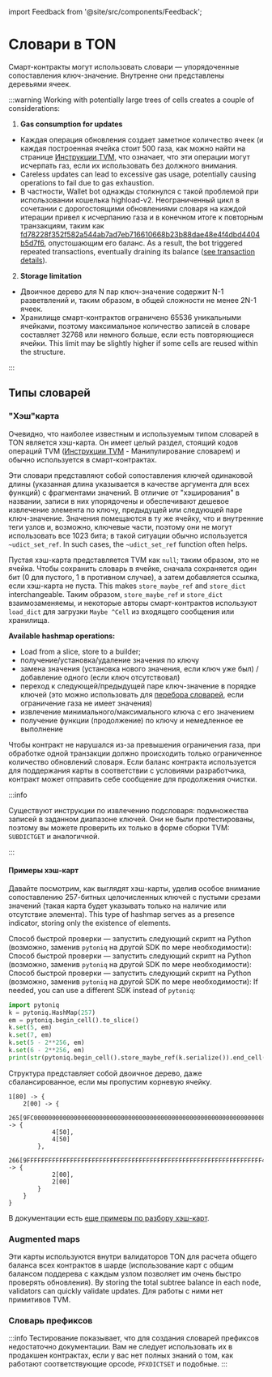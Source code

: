import Feedback from '@site/src/components/Feedback';

# Словари в TON

Смарт-контракты могут использовать словари — упорядоченные сопоставления ключ-значение. Внутренне они представлены деревьями ячеек.

:::warning
Working with potentially large trees of cells creates a couple of considerations:

1. **Gas consumption for updates**

- Каждая операция обновления создает заметное количество ячеек (и каждая построенная ячейка стоит 500 газа, как можно найти на странице [Инструкции TVM](/v3/documentation/tvm/instructions#gas-prices), что означает, что эти операции могут исчерпать газ, если их использовать без должного внимания.
- Careless updates can lead to excessive gas usage, potentially causing operations to fail due to gas exhaustion.
- В частности, Wallet bot однажды столкнулся с такой проблемой при использовании кошелька highload-v2. Неограниченный цикл в сочетании с дорогостоящими обновлениями словаря на каждой итерации привел к исчерпанию газа и в конечном итоге к повторным транзакциям, таким как [fd78228f352f582a544ab7ad7eb716610668b23b88dae48e4f4dbd4404b5d7f6](https://tonviewer.com/transaction/fd78228f352f582a544ab7ad7eb716610668b23b88dae48e4f4dbd4404b5d7f6), опустошающим его баланс. As a result, the bot triggered repeated transactions, eventually draining its balance ([see transaction details](https://tonviewer.com/transaction/fd78228f352f582a544ab7ad7eb716610668b23b88dae48e4f4dbd4404b5d7f6)).

2. **Storage limitation**

- Двоичное дерево для N пар ключ-значение содержит N-1 разветвлений и, таким образом, в общей сложности не менее 2N-1 ячеек.
- Хранилище смарт-контрактов ограничено 65536 уникальными ячейками, поэтому максимальное количество записей в словаре составляет 32768 или немного больше, если есть повторяющиеся ячейки. This limit may be slightly higher if some cells are reused within the structure.

:::

## Типы словарей

### "Хэш"карта

Очевидно, что наиболее известным и используемым типом словарей в TON является хэш-карта. Он имеет целый раздел, стоящий кодов операций TVM ([Инструкции TVM](/v3/documentation/tvm/instructions#quick-search) - Манипулирование словарем) и обычно используется в смарт-контрактах.

Эти словари представляют собой сопоставления ключей одинаковой длины (указанная длина указывается в качестве аргумента для всех функций) с фрагментами значений. В отличие от "хэширования" в названии, записи в них упорядочены и обеспечивают дешевое извлечение элемента по ключу, предыдущей или следующей паре ключ-значение. Значения помещаются в ту же ячейку, что и внутренние теги узлов и, возможно, ключевые части, поэтому они не могут использовать все 1023 бита; в такой ситуации обычно используется `~udict_set_ref`. In such cases, the `~udict_set_ref` function often helps.

Пустая хэш-карта представляется TVM как `null`; таким образом, это не ячейка. Чтобы сохранить словарь в ячейке, сначала сохраняется один бит (0 для пустого, 1 в противном случае), а затем добавляется ссылка, если хэш-карта не пуста. This makes `store_maybe_ref` and `store_dict` interchangeable. Таким образом, `store_maybe_ref` и `store_dict` взаимозаменяемы, и некоторые авторы смарт-контрактов используют `load_dict` для загрузки `Maybe ^Cell` из входящего сообщения или хранилища.

**Available hashmap operations:**

- Load from a slice, store to a builder;
- получение/установка/удаление значения по ключу
- замена значения (установка нового значения, если ключ уже был) / добавление одного (если ключ отсутствовал)
- переход к следующей/предыдущей паре ключ-значение в порядке ключей (это можно использовать для [перебора словарей](/v3/documentation/smart-contracts/func/cookbook#how-to-iterate-dictionaries), если ограничение газа не имеет значения)
- извлечение минимального/максимального ключа с его значением
- получение функции (продолжение) по ключу и немедленное ее выполнение

Чтобы контракт не нарушался из-за превышения ограничения газа, при обработке одной транзакции должно происходить только ограниченное количество обновлений словаря. Если баланс контракта используется для поддержания карты в соответствии с условиями разработчика, контракт может отправить себе сообщение для продолжения очистки.

:::info

Существуют инструкции по извлечению подсловаря: подмножества записей в заданном диапазоне ключей. Они не были протестированы, поэтому вы можете проверить их только в форме сборки TVM: `SUBDICTGET` и аналогичной.

:::

#### Примеры хэш-карт

Давайте посмотрим, как выглядят хэш-карты, уделив особое внимание сопоставлению 257-битных целочисленных ключей с пустыми срезами значений (такая карта будет указывать только на наличие или отсутствие элемента). This type of hashmap serves as a presence indicator, storing only the existence of elements.

Способ быстрой проверки — запустить следующий скрипт на Python (возможно, заменив `pytoniq` на другой SDK по мере необходимости): Способ быстрой проверки — запустить следующий скрипт на Python (возможно, заменив `pytoniq` на другой SDK по мере необходимости): Способ быстрой проверки — запустить следующий скрипт на Python (возможно, заменив `pytoniq` на другой SDK по мере необходимости): If needed, you can use a different SDK instead of `pytoniq`:

```python
import pytoniq
k = pytoniq.HashMap(257)
em = pytoniq.begin_cell().to_slice()
k.set(5, em)
k.set(7, em)
k.set(5 - 2**256, em)
k.set(6 - 2**256, em)
print(str(pytoniq.begin_cell().store_maybe_ref(k.serialize()).end_cell()))
```

Структура представляет собой двоичное дерево, даже сбалансированное, если мы пропустим корневую ячейку.

```
1[80] -> {
	2[00] -> {
		265[9FC00000000000000000000000000000000000000000000000000000000000000080] -> {
			4[50],
			4[50]
		},
		266[9FFFFFFFFFFFFFFFFFFFFFFFFFFFFFFFFFFFFFFFFFFFFFFFFFFFFFFFFFFFFFFFFF40] -> {
			2[00],
			2[00]
		}
	}
}
```

В документации есть [еще примеры по разбору хэш-карт](/v3/documentation/data-formats/tlb/tl-b-types#hashmap-parsing-example).

### Augmented maps

Эти карты используются внутри валидаторов TON для расчета общего баланса всех контрактов в шарде (использование карт с общим балансом поддерева с каждым узлом позволяет им очень быстро проверять обновления). By storing the total subtree balance in each node, validators can quickly validate updates. Для работы с ними нет примитивов TVM.

### Словарь префиксов

:::info
Тестирование показывает, что для создания словарей префиксов недостаточно документации. Вам не следует использовать их в продакшен контрактах, если у вас нет полных знаний о том, как работают соответствующие opcode, `PFXDICTSET` и подобные.
:::

<Feedback />

